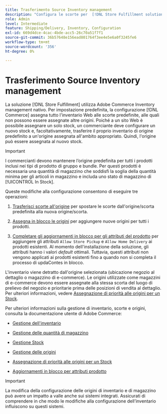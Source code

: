 ```yaml
---
title: Trasferimento Source Inventory management
description: "Configura le scorte per  [!DNL Store Fulfillment solution]  con Adobe Commerce Inventory management. Impostare un nuovo magazzino e trasferirlo al di fuori del magazzino predefinito in modo da poterlo assegnare alle origini configurate per abilitare le funzionalità di prelievo del magazzino richieste dalla soluzione di evasione del magazzino."
role: Admin
level: Intermediate
feature: Shipping/Delivery, Inventory, Configuration
exl-id: 669d4dce-4cac-4bde-acc5-26c70a51f7f1
source-git-commit: 36b57648e156ead801764f3ee4e5e6a0f3245fe6
workflow-type: tm+mt
source-wordcount: '356'
ht-degree: 0%

---
```



# Trasferimento Source Inventory management

La soluzione [!DNL Store Fulfillment] utilizza Adobe Commerce Inventory management nativo. Per impostazione predefinita, la configurazione [!DNL Commerce] assegna tutto l&#39;inventario Web alle scorte predefinite, alle quali non possono essere assegnate altre origini. Poiché a un sito Web è possibile assegnare un solo stock, un commerciante deve configurare un nuovo stock e, facoltativamente, trasferire il proprio inventario di origine predefinito a un&#39;origine assegnata all&#39;ambito appropriato. Quindi, l&#39;origine può essere assegnata al nuovo stock.

>[!IMPORTANT]
>
>I commercianti devono mantenere l’origine predefinita per tutti i prodotti inclusi nei tipi di prodotto di gruppo e bundle. Per questi prodotti è necessaria una quantità di magazzino che soddisfi la soglia della quantità minima per gli articoli in magazzino e includa uno stato di magazzino di [!UICONTROL In Stock].

Queste modifiche alla configurazione consentono di eseguire tre operazioni:

1. [Trasferisci scorte all&#39;origine](https://docs.magento.com/user-guide/catalog/inventory-bulk-transfer-inventory.html) per spostare le scorte dall&#39;origine/scorta predefinita alla nuova origine/scorta.

1. [Assegna in blocco le origini](https://docs.magento.com/user-guide/catalog/inventory-bulk-assign-sources.html) per aggiungere nuove origini per tutti i prodotti.

1. [Completare gli aggiornamenti in blocco per gli attributi del prodotto](https://docs.magento.com/user-guide/stores/bulk-product-attribute-update.html) per aggiungere gli attributi `Allow Store Pickup` e `Allow Home Delivery` ai prodotti esistenti. Al momento dell&#39;installazione della soluzione, gli attributi hanno i valori *default* ottimali. Tuttavia, questi attributi non vengono applicati ai prodotti esistenti fino a quando non si completa il processo di updaContes in blocco.

L&#39;inventario viene detratto dall&#39;origine selezionata (ubicazione negozio al dettaglio o magazzino di e-commerce). Le origini utilizzate come magazzini di e-commerce devono essere assegnate alla stessa scorta del luogo di prelievo del negozio e prioritarie prima delle posizioni di vendita al dettaglio. Per ulteriori informazioni, vedere [Assegnazione di priorità alle origini per un Stock](https://docs.magento.com/user-guide/catalog/inventory-stock-priority.html).

Per ulteriori informazioni sulla gestione di inventario, scorte e origini, consulta la documentazione utente di Adobe Commerce:

- [Gestione dell&#39;inventario](https://docs.magento.com/user-guide/catalog/inventory-management.html)

- [Gestione delle quantità di magazzino](https://docs.magento.com/user-guide/catalog/inventory-manage-inventory-quantities.html)

- [Gestione Stock](https://docs.magento.com/user-guide/catalog/inventory-stock.html)

- [Gestione delle origini](https://docs.magento.com/user-guide/catalog/inventory-sources.html)

- [Assegnazione di priorità alle origini per un Stock](https://docs.magento.com/user-guide/catalog/inventory-stock-priority.html)

- [Aggiornamenti in blocco per attributi prodotto](https://docs.magento.com/user-guide/stores/bulk-product-attribute-update.html)


>[!IMPORTANT]
>
>La modifica della configurazione delle origini di inventario e di magazzino può avere un impatto a valle anche sui sistemi integrati. Assicurati di comprendere in che modo le modifiche alla configurazione dell’inventario influiscono su questi sistemi.
